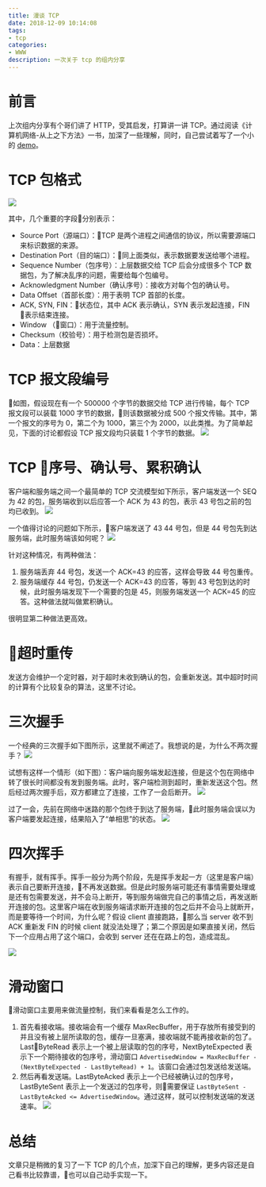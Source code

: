 ```yaml
---
title: 漫谈 TCP
date: 2018-12-09 10:14:08
tags:
- tcp
categories:
- WWW
description: 一次关于 tcp 的组内分享
---
```


# 前言
上次组内分享有个哥们讲了 HTTP，受其启发，打算讲一讲 TCP。通过阅读《计算机网络-从上之下方法》一书，加深了一些理解，同时，自己尝试着写了一个小的 [demo](/vue-tcp)。

# TCP 包格式
![](net-tcp/1.jpg)

其中，几个重要的字段分别表示：

* Source Port（源端口）：TCP 是两个进程之间通信的协议，所以需要源端口来标识数据的来源。
* Destination Port（目的端口）：同上面类似，表示数据要发送给哪个进程。
* Sequence Number（包序号）：上层数据交给 TCP 后会分成很多个 TCP 数据包，为了解决乱序的问题，需要给每个包编号。
* Acknowledgment Number（确认序号）：接收方对每个包的确认号。
* Data Offset（首部长度）：用于表明 TCP 首部的长度。
* ACK, SYN, FIN：状态位，其中 ACK 表示确认，SYN 表示发起连接，FIN 表示结束连接。
* Window （窗口）：用于流量控制。
* Checksum（校验号）：用于检测包是否损坏。
* Data：上层数据

# TCP 报文段编号
如图，假设现在有一个 500000 个字节的数据交给 TCP 进行传输，每个 TCP 报文段可以装载 1000 字节的数据，则该数据被分成 500 个报文传输。其中，第一个报文的序号为 0，第二个为 1000，第三个为 2000，以此类推。为了简单起见，下面的讨论都假设 TCP 报文段均只装载 1 个字节的数据。
![](net-tcp/2.png)

# TCP 序号、确认号、累积确认
客户端和服务端之间一个最简单的 TCP 交流模型如下所示，客户端发送一个 SEQ 为 42 的包，服务端收到以后应答一个 ACK 为 43 的包，表示 43 号包之前的包均已收到。
![](net-tcp/3.png)

一个值得讨论的问题如下所示，客户端发送了 43 44 号包，但是 44 号包先到达服务端，此时服务端该如何呢？
![](net-tcp/4.png)

针对这种情况，有两种做法：
1. 服务端丢弃 44 号包，发送一个 ACK=43 的应答，这样会导致 44 号包重传。
2. 服务端缓存 44 号包，仍发送一个 ACK=43 的应答，等到 43 号包到达的时候，此时服务端发现下一个需要的包是 45，则服务端发送一个 ACK=45 的应答。这种做法就叫做累积确认。

很明显第二种做法更高效。

# 超时重传
发送方会维护一个定时器，对于超时未收到确认的包，会重新发送。其中超时时间的计算有个比较复杂的算法，这里不讨论。

# 三次握手
一个经典的三次握手如下图所示，这里就不阐述了。我想说的是，为什么不两次握手？
![](net-tcp/6.png)

试想有这样一个情形（如下图）：客户端向服务端发起连接，但是这个包在网络中转了很长时间都没有发到服务端。此时，客户端检测到超时，重新发送这个包。然后经过两次握手后，双方都建立了连接，工作了一会后断开。
![](net-tcp/7.png)

过了一会，先前在网络中迷路的那个包终于到达了服务端，此时服务端会误以为客户端要发起连接，结果陷入了“单相思”的状态。
![](net-tcp/8.png)

# 四次挥手
有握手，就有挥手。挥手一般分为两个阶段，先是挥手发起一方（这里是客户端）表示自己要断开连接，不再发送数据。但是此时服务端可能还有事情需要处理或是还有包需要发送，并不会马上断开，等到服务端做完自己的事情之后，再发送断开连接的包。这里客户端在收到服务端请求断开连接的包之后并不会马上就断开，而是要等待一个时间，为什么呢？假设 client 直接跑路，那么当 server 收不到 ACK 重新发 FIN 的时候 client 就没法处理了；第二个原因是如果直接关闭，然后下一个应用占用了这个端口，会收到 server 还在在路上的包，造成混乱。

![](net-tcp/9.png)

# 滑动窗口
滑动窗口主要用来做流量控制，我们来看看是怎么工作的。
1. 首先看接收端。接收端会有一个缓存 MaxRecBuffer，用于存放所有接受到的并且没有被上层所读取的包，缓存一旦塞满，接收端就不能再接收新的包了。LastByteRead 表示上一个被上层读取的包的序号，NextByteExpected 表示下一个期待接收的包序号，滑动窗口 `AdvertisedWindow = MaxRecBuffer - (NextByteExpected - LastByteRead) + 1`。该窗口会通过包发送给发送端。
2. 然后再看发送端。LastByteAcked 表示上一个已经被确认过的包序号，LastByteSent 表示上一个发送过的包序号，则需要保证 `LastByteSent - LastByteAcked <= AdvertisedWindow`。通过这样，就可以控制发送端的发送速率。
![](net-tcp/10.png)

# 总结
文章只是稍微的复习了一下 TCP 的几个点，加深下自己的理解，更多内容还是自己看书比较靠谱，也可以自己动手实现一下。